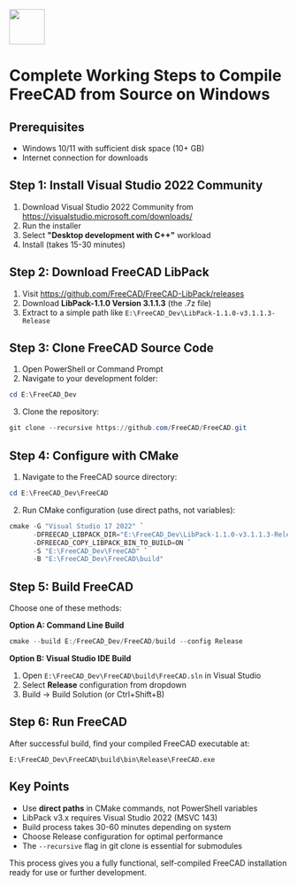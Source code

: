 <img src="https://r2cdn.perplexity.ai/pplx-full-logo-primary-dark%402x.png" style="height:64px;margin-right:32px"/>

# Complete Working Steps to Compile FreeCAD from Source on Windows

## Prerequisites

- Windows 10/11 with sufficient disk space (10+ GB)
- Internet connection for downloads


## Step 1: Install Visual Studio 2022 Community

1. Download Visual Studio 2022 Community from https://visualstudio.microsoft.com/downloads/
2. Run the installer
3. Select **"Desktop development with C++"** workload
4. Install (takes 15-30 minutes)

## Step 2: Download FreeCAD LibPack

1. Visit https://github.com/FreeCAD/FreeCAD-LibPack/releases
2. Download **LibPack-1.1.0 Version 3.1.1.3** (the .7z file)
3. Extract to a simple path like `E:\FreeCAD_Dev\LibPack-1.1.0-v3.1.1.3-Release`

## Step 3: Clone FreeCAD Source Code

1. Open PowerShell or Command Prompt
2. Navigate to your development folder:

```powershell
cd E:\FreeCAD_Dev
```

3. Clone the repository:

```powershell
git clone --recursive https://github.com/FreeCAD/FreeCAD.git
```


## Step 4: Configure with CMake

1. Navigate to the FreeCAD source directory:

```powershell
cd E:\FreeCAD_Dev\FreeCAD
```

2. Run CMake configuration (use direct paths, not variables):

```powershell
cmake -G "Visual Studio 17 2022" `
      -DFREECAD_LIBPACK_DIR="E:\FreeCAD_Dev\LibPack-1.1.0-v3.1.1.3-Release" `
      -DFREECAD_COPY_LIBPACK_BIN_TO_BUILD=ON `
      -S "E:\FreeCAD_Dev\FreeCAD" `
      -B "E:\FreeCAD_Dev\FreeCAD\build"
```


## Step 5: Build FreeCAD

Choose one of these methods:

**Option A: Command Line Build**

```powershell
cmake --build E:/FreeCAD_Dev/FreeCAD/build --config Release
```

**Option B: Visual Studio IDE Build**

1. Open `E:\FreeCAD_Dev\FreeCAD\build\FreeCAD.sln` in Visual Studio
2. Select **Release** configuration from dropdown
3. Build → Build Solution (or Ctrl+Shift+B)

## Step 6: Run FreeCAD

After successful build, find your compiled FreeCAD executable at:

```
E:\FreeCAD_Dev\FreeCAD\build\bin\Release\FreeCAD.exe
```


## Key Points

- Use **direct paths** in CMake commands, not PowerShell variables
- LibPack v3.x requires Visual Studio 2022 (MSVC 143)
- Build process takes 30-60 minutes depending on system
- Choose Release configuration for optimal performance
- The `--recursive` flag in git clone is essential for submodules

This process gives you a fully functional, self-compiled FreeCAD installation ready for use or further development.

